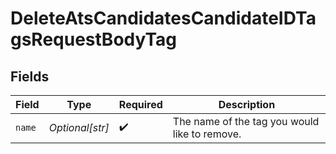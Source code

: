 # DeleteAtsCandidatesCandidateIDTagsRequestBodyTag


## Fields

| Field                                         | Type                                          | Required                                      | Description                                   |
| --------------------------------------------- | --------------------------------------------- | --------------------------------------------- | --------------------------------------------- |
| `name`                                        | *Optional[str]*                               | :heavy_check_mark:                            | The name of the tag you would like to remove. |